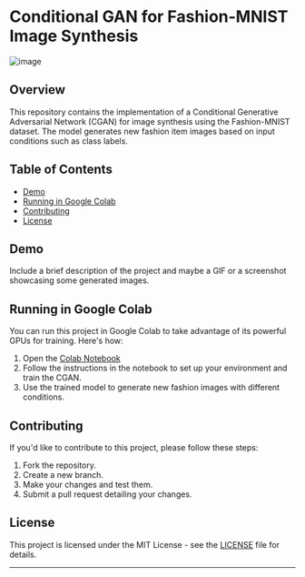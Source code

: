 # Conditional GAN for Fashion-MNIST Image Synthesis

![image](https://github.com/Takshi18/Conditional-GAN-for-Fashion-MNIST-Image-Synthesis/assets/121176455/f99d4f30-b40e-44de-a312-23f0e8ead326)


## Overview

This repository contains the implementation of a Conditional Generative Adversarial Network (CGAN) for image synthesis using the Fashion-MNIST dataset. The model generates new fashion item images based on input conditions such as class labels.

## Table of Contents

- [Demo](#demo)
- [Running in Google Colab](#running-in-google-colab)
- [Contributing](#contributing)
- [License](#license)

## Demo

Include a brief description of the project and maybe a GIF or a screenshot showcasing some generated images.

## Running in Google Colab

You can run this project in Google Colab to take advantage of its powerful GPUs for training. Here's how:

1. Open the [Colab Notebook](https://colab.research.google.com/drive/16iTClkZWFSiTs7GWcKzBYlIh24_Z_MYU?usp=sharing)
2. Follow the instructions in the notebook to set up your environment and train the CGAN.
3. Use the trained model to generate new fashion images with different conditions.

## Contributing

If you'd like to contribute to this project, please follow these steps:

1. Fork the repository.
2. Create a new branch.
3. Make your changes and test them.
4. Submit a pull request detailing your changes.

## License

This project is licensed under the MIT License - see the [LICENSE](LICENSE) file for details.

---


